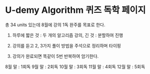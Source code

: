 # U-demy Algorithm 퀴즈 독학 페이지 

총 34 units 있는데 8월에 강의 1독 완주를 목표로 한다. 

1. 하루에 짧은 것 : 두 개의 알고리즘 강의, 긴 것 : 분할하여 진행

2. 강의를 듣고 2, 3가지 풀이 방법을 주석으로 정리하며 타이핑

3. 강의가 완료되면 똑같이 5번 반복하여 암기한다.

8월 말 : 1회독
9월 말 : 2회독
10월 말 : 3회독
11월 말 : 4회독
12월 말 : 5회독

